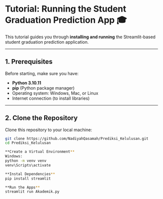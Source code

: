 # Tutorial: Running the Student Graduation Prediction App 🎓

This tutorial guides you through **installing and running** the Streamlit-based student graduation prediction application.

---

## 1. Prerequisites

Before starting, make sure you have:

- **Python 3.10.11**
- **pip** (Python package manager)
- Operating system: Windows, Mac, or Linux
- Internet connection (to install libraries)

---

## 2. Clone the Repository

Clone this repository to your local machine:

```bash
git clone https://github.com/NadiyahQasamah/Prediksi_Kelulusan.git
cd Prediksi_Kelulusan

**Create a Virtual Environment**
Windows:
python -m venv venv
venv\Scripts\activate

**Instal Dependencies**
pip install streamlit

**Run the Apps**
streamlit run Akademik.py
